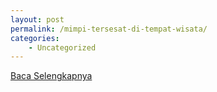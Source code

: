 ```yaml
---
layout: post
permalink: /mimpi-tersesat-di-tempat-wisata/
categories:
    - Uncategorized
---
```


[Baca Selengkapnya](/05)
